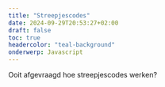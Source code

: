 ```yaml
---
title: "Streepjescodes"
date: 2024-09-29T20:53:27+02:00
draft: false
toc: true
headercolor: "teal-background"
onderwerp: Javascript
---
```


Ooit afgevraagd hoe streepjescodes werken?

<!--more-->

<script src="main.js"></script>
  <script>
    //ask before reload source: https://stackoverflow.com/questions/10311341/confirmation-before-closing-of-tab-browser
    window.onbeforeunload = function (e) {
      e = e || window.event;

      // For IE and Firefox prior to version 4
      if (e) {
        e.returnValue = 'Sure?';
      }

      // For Safari
      return 'Sure?';
    };
  </script>

  <div id="myapp"></div>
  <script>
    var app = Elm.Main.init({
      node: document.getElementById('myapp')
    });
  </script>
